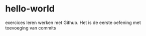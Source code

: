 # hello-world
exercices
leren werken met Github. Het is de eerste oefening met toevoeging van commits
